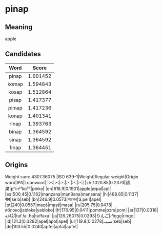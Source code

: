 # pinap

## Meaning

apple

## Candidates

|Word|Score|
|:-:|:-:|
|pinap|1.601452|
|komap|1.594843|
|kosap|1.512864|
|pisap|1.417377|
|pimap|1.417236|
|konap|1.401341|
|rinap|1.393763|
|binap|1.364592|
|sinap|1.364592|
|finap|1.364451|

## Origins

Weight sum: 4307.36075
|ISO 639-1|Weight|Regular weight|Origin word|IPA|Loanword|
|:-:|:-:|:-:|:-:|:-:|:-:|
|zh|1020.85|0.2370|蘋果|pʰin²¹ko⁵³|pinko|
|en|818.9|0.1901|apple|æpəl|apl|
|es|500.45|0.1162|manzana|manθana|mansana|
|hi|489.65|0.1137|सेब|seːb|seb|
|bn|246.9|0.0573|আপেল|ˈä.peˑl|apel|
|pt|240|0.0557|maçã|masɐ̃|masa|
|ru|205.75|0.0478|яблоко|jabɫəkə|yabloko|
|fr|176.95|0.0411|pomme|pɔm|pom|
|ar|137|0.0318|تُفَّاحَة|tuf.faː.ħa|tuffaxa|
|ja|126.26075|0.0293|りんご|ɾʲĩŋɡo̞|ringo|
|id|121.3|0.0282|apel|apəl|apel|
|ur|119.8|0.0278|سیب|seb|seb|
|de|103.55|0.0240|apfel|apfəl|apfel|
